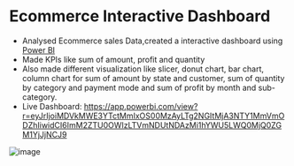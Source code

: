 # Ecommerce Interactive Dashboard
- Analysed Ecommerce sales Data,created a interactive dashboard using [Power BI](https://github.com/parijat792/Ecommerce_Interactive_Dashboard/blob/main/Madhav%20Ecommerce%20Sales%20Dashboard.pbix)
- Made KPIs like sum of amount, profit and quantity
- Also made different visualization like slicer, donut chart, bar chart, column chart for sum of amount by state and customer, sum of quantity by category and payment mode and sum of profit by month and sub-category.
- Live Dashboard: https://app.powerbi.com/view?r=eyJrIjoiMDVkMWE3YTctMmIxOS00MzAyLTg2NGItMjA3NTY1MmVmODZhIiwidCI6ImM2ZTU0OWIzLTVmNDUtNDAzMi1hYWU5LWQ0MjQ0ZGM1YjJjNCJ9

![image](https://github.com/user-attachments/assets/6315ba4f-b1c1-4bd1-b3e4-903bb89df148)

